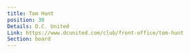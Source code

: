 ```yaml
---
title: Tom Hunt
position: 30
Details: D.C. United
Link: https://www.dcunited.com/club/front-office/tom-hunt
Section: board
---
```


